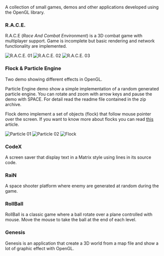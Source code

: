 A collection of small games, demos and other applications developed using the OpenGL library.

### R.A.C.E.
R.A.C.E (_Race And Combat Environment_) is a 3D combat game with multiplayer support. Game is incomplete but basic rendering and network functionality are implemented.

![R.A.C.E. 01](https://github.com/asgarth/opengl/raw/master/images/race_02.jpg)
![R.A.C.E. 02](https://github.com/asgarth/opengl/raw/master/images/race_02.jpg)
![R.A.C.E. 03](https://github.com/asgarth/opengl/raw/master/images/race_03.jpg)

### Flock & Particle Engine
Two demo showing different effects in OpenGL.

Particle Engine demo show a simple implementation of a random generated particle engine. You can rotate and zoom with arrow keys and pause the demo with SPACE. For detail read the readme file contained in the zip archive.

Flock demo implement a set of objects (flock) that follow mouse pointer over the screen. If you want to know more about flocks you can read [this](http://www.red3d.com/cwr/papers/1987/SIGGRAPH87.pdf) article.

![Particle 01](https://github.com/asgarth/opengl/raw/master/images/particle_01.jpg)
![Particle 02](https://github.com/asgarth/opengl/raw/master/images/particle_01.jpg)
![Flock](https://github.com/asgarth/opengl/raw/master/images/flock.jpg)

### CodeX
A screen saver that display text in a Matrix style using lines in its source code.

### RaiN
A space shooter platform where enemy are generated at random during the game.

### RollBall
RollBall is a classic game where a ball rotate over a plane controlled with mouse. Move the mouse to take the ball at the end of each level.

### Genesis
Genesis is an application that create a 3D world from a map file and show a lot of graphic effect with OpenGL.
